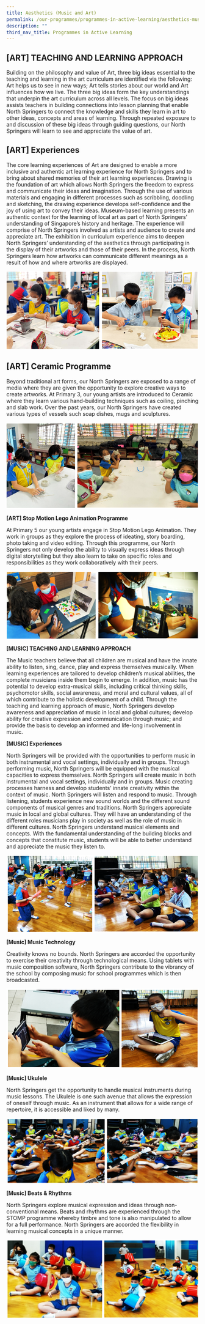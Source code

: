 ```yaml
---
title: Aesthetics (Music and Art)
permalink: /our-programmes/programmes-in-active-learning/aesthetics-music-art
description: ""
third_nav_title: Programmes in Active Learning
---
```

\[ART\] TEACHING AND LEARNING APPROACH
--------------------------------------

Building on the philosophy and value of Art, three big ideas essential to the teaching and learning in the art curriculum are identified via the following: Art helps us to see in new ways; Art tells stories about our world and Art influences how we live. The three big ideas form the key understandings that underpin the art curriculum across all levels. The focus on big ideas assists teachers in building connections into lesson planning that enable North Springers to connect the knowledge and skills they learn in art to other ideas, concepts and areas of learning. Through repeated exposure to and discussion of these big ideas through guiding questions, our North Springers will learn to see and appreciate the value of art.

\[ART\] Experiences
-------------------

The core learning experiences of Art are designed to enable a more inclusive and authentic art learning experience for North Springers and to bring about shared memories of their art learning experiences. Drawing is the foundation of art which allows North Springers the freedom to express and communicate their ideas and imagination. Through the use of various materials and engaging in different processes such as scribbling, doodling and sketching, the drawing experience develops self-confidence and the joy of using art to convey their ideas. Museum-based learning presents an authentic context for the learning of local art as part of North Springers’ understanding of Singapore’s history and heritage. The experience will comprise of North Springers involved as artists and audience to create and appreciate art. The exhibition in curriculum experience aims to deepen North Springers’ understanding of the aesthetics through participating in the display of their artworks and those of their peers. In the process, North Springers learn how artworks can communicate different meanings as a result of how and where artworks are displayed.

![ART Experiences](/images/ART%20Experiences.png)

\[ART\] Ceramic Programme
-------------------------

Beyond traditional art forms, our North Springers are exposed to a range of media where they are given the opportunity to explore creative ways to create artworks. At Primary 3, our young artists are introduced to Ceramic where they learn various hand-building techniques such as coiling, pinching and slab work. Over the past years, our North Springers have created various types of vessels such soap dishes, mugs and sculptures.

![ART Ceramic Programme](/images/ART%20Ceramic%20Programme.png)

**\[ART\] Stop Motion Lego Animation Programme**

At Primary 5 our young artists engage in Stop Motion Lego Animation. They work in groups as they explore the process of ideating, story boarding, photo taking and video editing. Through this programme, our North Springers not only develop the ability to visually express ideas through digital storytelling but they also learn to take on specific roles and responsibilities as they work collaboratively with their peers.

![ART Stop Motion Lego Animation Programme](/images/ART%20Stop%20Motion%20Lego%20Animation%20Programme.png)

**\[MUSIC\] TEACHING AND LEARNING APPROACH**

The Music teachers believe that all children are musical and have the innate ability to listen, sing, dance, play and express themselves musically. When learning experiences are tailored to develop children’s musical abilities, the complete musicians inside them begin to emerge. In addition, music has the potential to develop extra-musical skills, including critical thinking skills, psychomotor skills, social awareness, and moral and cultural values, all of which contribute to the holistic development of a child. Through the teaching and learning approach of music, North Springers develop awareness and appreciation of music in local and global cultures; develop ability for creative expression and communication through music; and provide the basis to develop an informed and life-long involvement in music.

**\[MUSIC\] Experiences**

North Springers will be provided with the opportunities to perform music in both instrumental and vocal settings, individually and in groups. Through performing music, North Springers will be equipped with the musical capacities to express themselves. North Springers will create music in both instrumental and vocal settings, individually and in groups. Music creating processes harness and develop students’ innate creativity within the context of music. North Springers will listen and respond to music. Through listening, students experience new sound worlds and the different sound components of musical genres and traditions. North Springers appreciate music in local and global cultures. They will have an understanding of the different roles musicians play in society as well as the role of music in different cultures. North Springers understand musical elements and concepts. With the fundamental understanding of the building blocks and concepts that constitute music, students will be able to better understand and appreciate the music they listen to.

![MUSIC Experiences](/images/MUSIC%20Experiences.png)

**\[Music\] Music Technology**

Creativity knows no bounds. North Springers are accorded the opportunity to exercise their creativity through technological means. Using tablets with music composition software, North Springers contribute to the vibrancy of the school by composing music for school programmes which is then broadcasted.

![Music Music Technology](/images/Music%20Music%20Technology.png)

**\[Music\] Ukulele**

North Springers get the opportunity to handle musical instruments during music lessons. The Ukulele is one such avenue that allows the expression of oneself through music. As an instrument that allows for a wide range of repertoire, it is accessible and liked by many.

![Music Ukulele](/images/Music%20Ukulele.png)

**\[Music\] Beats & Rhythms**

North Springers explore musical expression and ideas through non-conventional means. Beats and rhythms are experienced through the STOMP programme whereby timbre and tone is also manipulated to allow for a full performance. North Springers are accorded the flexibility in learning musical concepts in a unique manner.

![Music Beats & Rhythms](/images/Music%20Beats%20&%20Rhythms.png)
